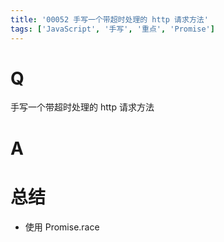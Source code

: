 ```yaml
---
title: '00052 手写一个带超时处理的 http 请求方法'
tags: ['JavaScript', '手写', '重点', 'Promise']
---
```


# Q

手写一个带超时处理的 http 请求方法

# A



# 总结

- 使用 Promise.race

<script>
  function func(url, timeout) {
    const timeoutPromise = new Promise(resolve => setTimeout(resolve, timeout))
    const requestPromise = 
    return Promise.race([timeoutPromise, requestPromise])
  }
</script>